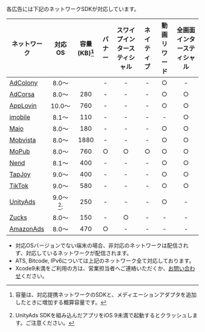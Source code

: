 
各広告には下記のネットワークSDKが対応しています。

ネットワーク|対応OS|容量(KB)[^1]| バナー | スワイプインタースティシャル | ネイティブ | 動画リワード | 全画面インタースティシャル
---|:-:|:-:|:-:|:-:|:-:|:-:|:-:
[AdColony](adcolony.md)|8.0〜| | - | - | - | ○ | -
[AdCorsa](adcorsa.md)|8.0〜|280 | - | - | - | ○ | ○
[AppLovin](applovin.md)|10.0〜|760| - | - | - | ○ | ○
[imobile](imobile.md)|8.1〜| 110| - | - | - | - | ○
[Maio](maio.md)|8.0〜|180 | - | - | - | ○ | ○
[Mobvista](mobvista.md)|8.0〜|1880 | - | - | - | ○ | ○
[MoPub](mopub.md)|8.0〜|760| ○ | ○ | ○ | ○ | ○
[Nend](nend.md)|8.1〜|400 | - | - | - | ○ | ○
[TapJoy](tapjoy.md)|9.0〜|400 | - | - | - | ○ | ○
[TikTok](tiktok.md)|9.0〜|580| - | - | - | ○ | ○
[UnityAds](unityads.md)|9.0〜[^2]:|250 | - | - | - | ○ | -
[Zucks](zucks.md)|8.0〜|  150| - | ○ | - | - | -
[AmazonAds](amazon.md)|8.0〜| 470 | ○ | - | - | - | -



* 対応OSバージョンでない端末の場合、非対応のネットワークは配信されず、対応しているネットワークが配信されます。
* ATS, Bitcode, IPv6については上記のネットワーク全て対応しております。
* Xcode9未満をご利用の方は、営業担当者へご連絡いただくか、[お問い合わせ](https://ja.ad-stir.com/contact "お問い合わせ")ください。


[^1]: 容量は、対応提携ネットワークのSDKと、メディエーションアダプタを追加したときに増加する概算容量です。

[^2]: UnityAds SDKを組み込んだアプリをiOS 9未満で起動するとクラッシュします。ご注意ください。